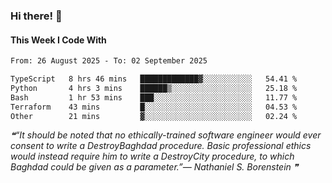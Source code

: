 ### Hi there! 👋

#### This Week I Code With
<!--START_SECTION:waka-->

```txt
From: 26 August 2025 - To: 02 September 2025

TypeScript   8 hrs 46 mins   █████████████▓░░░░░░░░░░░   54.41 %
Python       4 hrs 3 mins    ██████▒░░░░░░░░░░░░░░░░░░   25.18 %
Bash         1 hr 53 mins    ███░░░░░░░░░░░░░░░░░░░░░░   11.77 %
Terraform    43 mins         █░░░░░░░░░░░░░░░░░░░░░░░░   04.53 %
Other        21 mins         ▓░░░░░░░░░░░░░░░░░░░░░░░░   02.24 %
```

<!--END_SECTION:waka-->

<!--STARTS_HERE_QUOTE_README-->
<i>❝“It should be noted that no ethically-trained software engineer would ever consent to write a DestroyBaghdad procedure.  Basic professional ethics would instead require him to write a DestroyCity procedure, to which Baghdad could be given as a parameter.”— Nathaniel S. Borenstein   ❞</i>
<!--ENDS_HERE_QUOTE_README-->
